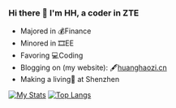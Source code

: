 ### Hi there 👋  I'm HH, a coder in ZTE
- Majored in 💰Finance 
- Minored in 🎞EE
- Favoring 💻Coding
- Blogging on (my website): 🖋[huanghaozi.cn](https://huanghaozi.cn)
- Making a living🤯 at Shenzhen

[![My Stats](https://github-readme-stats.vercel.app/api?username=huanghaozi&show_icons=true)](https://github.com/huanghaozi)
[![Top Langs](https://github-readme-stats.vercel.app/api/top-langs/?username=huanghaozi&layout=compact)](https://github.com/huanghaozi)


